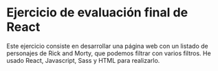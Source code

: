 # Ejercicio de evaluación final de React

Este ejercicio consiste en desarrollar una página web con un listado de personajes de Rick and Morty, que podemos filtrar con varios filtros.
He usado React, Javascript, Sass y HTML para realizarlo.
